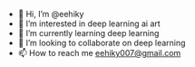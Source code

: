 - 👋 Hi, I’m @eehiky
- 👀 I’m interested in deep learning ai art
- 🌱 I’m currently learning deep learning 
- 💞️ I’m looking to collaborate on deep learning 
- 📫 How to reach me eehiky007@gmail.com

<!---
eehiky/eehiky is a ✨ special ✨ repository because its `README.md` (this file) appears on your GitHub profile.
You can click the Preview link to take a look at your changes.
--->
